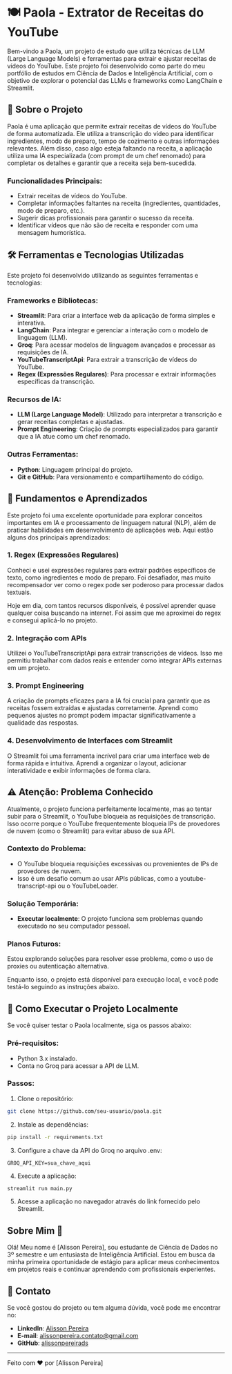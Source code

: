 # 🍽️ Paola - Extrator de Receitas do YouTube

Bem-vindo a Paola, um projeto de estudo que utiliza técnicas de LLM (Large Language Models) e ferramentas para extrair e ajustar receitas de vídeos do YouTube. Este projeto foi desenvolvido como parte do meu portfólio de estudos em Ciência de Dados e Inteligência Artificial, com o objetivo de explorar o potencial das LLMs e frameworks como LangChain e Streamlit.

## 🚀 Sobre o Projeto

Paola é uma aplicação que permite extrair receitas de vídeos do YouTube de forma automatizada. Ele utiliza a transcrição do vídeo para identificar ingredientes, modo de preparo, tempo de cozimento e outras informações relevantes. Além disso, caso algo esteja faltando na receita, a aplicação utiliza uma IA especializada (com prompt de um chef renomado) para completar os detalhes e garantir que a receita seja bem-sucedida.

### Funcionalidades Principais:
- Extrair receitas de vídeos do YouTube.
- Completar informações faltantes na receita (ingredientes, quantidades, modo de preparo, etc.).
- Sugerir dicas profissionais para garantir o sucesso da receita.
- Identificar vídeos que não são de receita e responder com uma mensagem humorística.

## 🛠️ Ferramentas e Tecnologias Utilizadas

Este projeto foi desenvolvido utilizando as seguintes ferramentas e tecnologias:

### Frameworks e Bibliotecas:
- **Streamlit**: Para criar a interface web da aplicação de forma simples e interativa.
- **LangChain**: Para integrar e gerenciar a interação com o modelo de linguagem (LLM).
- **Groq**: Para acessar modelos de linguagem avançados e processar as requisições de IA.
- **YouTubeTranscriptApi**: Para extrair a transcrição de vídeos do YouTube.
- **Regex (Expressões Regulares)**: Para processar e extrair informações específicas da transcrição.

### Recursos de IA:
- **LLM (Large Language Model)**: Utilizado para interpretar a transcrição e gerar receitas completas e ajustadas.
- **Prompt Engineering**: Criação de prompts especializados para garantir que a IA atue como um chef renomado.

### Outras Ferramentas:
- **Python**: Linguagem principal do projeto.
- **Git e GitHub**: Para versionamento e compartilhamento do código.

## 🧠 Fundamentos e Aprendizados

Este projeto foi uma excelente oportunidade para explorar conceitos importantes em IA e processamento de linguagem natural (NLP), além de praticar habilidades em desenvolvimento de aplicações web. Aqui estão alguns dos principais aprendizados:

### 1. Regex (Expressões Regulares)
Conheci e usei expressões regulares para extrair padrões específicos de texto, como ingredientes e modo de preparo. Foi desafiador, mas muito recompensador ver como o regex pode ser poderoso para processar dados textuais.

Hoje em dia, com tantos recursos disponíveis, é possível aprender quase qualquer coisa buscando na internet. Foi assim que me aproximei do regex e consegui aplicá-lo no projeto.

### 2. Integração com APIs
Utilizei o YouTubeTranscriptApi  para extrair transcrições de vídeos. Isso me permitiu trabalhar com dados reais e entender como integrar APIs externas em um projeto.

### 3. Prompt Engineering
A criação de prompts eficazes para a IA foi crucial para garantir que as receitas fossem extraídas e ajustadas corretamente. Aprendi como pequenos ajustes no prompt podem impactar significativamente a qualidade das respostas.

### 4. Desenvolvimento de Interfaces com Streamlit
O Streamlit foi uma ferramenta incrível para criar uma interface web de forma rápida e intuitiva. Aprendi a organizar o layout, adicionar interatividade e exibir informações de forma clara.

## ⚠️ Atenção: Problema Conhecido

Atualmente, o projeto funciona perfeitamente localmente, mas ao tentar subir para o Streamlit, o YouTube bloqueia as requisições de transcrição. Isso ocorre porque o YouTube frequentemente bloqueia IPs de provedores de nuvem (como o Streamlit) para evitar abuso de sua API.

### Contexto do Problema:
- O YouTube bloqueia requisições excessivas ou provenientes de IPs de provedores de nuvem.
- Isso é um desafio comum ao usar APIs públicas, como a youtube-transcript-api ou o YouTubeLoader.

### Solução Temporária:
- **Executar localmente**: O projeto funciona sem problemas quando executado no seu computador pessoal.

### Planos Futuros:
Estou explorando soluções para resolver esse problema, como o uso de proxies ou autenticação alternativa.

Enquanto isso, o projeto está disponível para execução local, e você pode testá-lo seguindo as instruções abaixo.

## 📂 Como Executar o Projeto Localmente

Se você quiser testar o Paola localmente, siga os passos abaixo:

### Pré-requisitos:
- Python 3.x instalado.
- Conta no Groq para acessar a API de LLM.

### Passos:
1. Clone o repositório:
```bash
git clone https://github.com/seu-usuario/paola.git
```

2. Instale as dependências:
```bash
pip install -r requirements.txt
```

3. Configure a chave da API do Groq no arquivo .env:
```
GROQ_API_KEY=sua_chave_aqui
```

4. Execute a aplicação:
```bash
streamlit run main.py
```

5. Acesse a aplicação no navegador através do link fornecido pelo Streamlit.

## Sobre Mim 👋

Olá! Meu nome é [Alisson Pereira], sou estudante de Ciência de Dados no 3º semestre e um entusiasta de Inteligência Artificial. Estou em busca da minha primeira oportunidade de estágio para aplicar meus conhecimentos em projetos reais e continuar aprendendo com profissionais experientes.

## 📧 Contato

Se você gostou do projeto ou tem alguma dúvida, você pode me encontrar no:

- **LinkedIn**: [Alisson Pereira](https://www.linkedin.com/in/alisson-pereira-ds/)
- **E-mail**: alissonpereira.contato@gmail.com
- **GitHub**: [alissonpereirads](https://github.com/alissonpereirads)



---

Feito com ❤️ por [Alisson Pereira]
